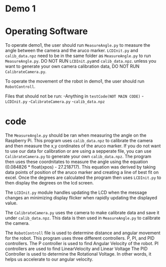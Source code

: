 # Demo 1

# Operating Software
To operate demo1, the user should run `MeasureAngle.py` to measure the angle between the camera and the aruco marker. `LCDInit.py` and `calib_data.npz`
need to be in the same folder as `MeasureAngle.py` to run `MeasureAngle.py`. DO NOT RUN `LCDInit.py`and `calib_data.npz`. unless you want to generate 
your own camera calibration data, DO NOT RUN `CalibrateCamera.py`.

To operate the movement of the robot in demo1, the user should run `RobotControll`.

Files that should not be run:
-Anything in `testCode(NOT MAIN CODE)`
-`LCDInit.py`
-`CalibrateCamera.py`
-`calib_data.npz`
# code
The `MeasureAngle.py` should be ran when measuring the angle on the Raspberry Pi. This program uses `calib_data.npz` to calibrate the camera
and then measure the x,y cordinates of the aruco marker. If you do not want to use our data for calibration or are using a sepperate file, 
you can use `CalibrateCamera.py` to generate your own `calib_data.npz`. The program then uses these coordnitates to measure the angle
using the equation (0.084826 * float(xpos) - 27.218717). This equation was derived by taking data points of position of the aruco marker
and creating a line of best fit on excel. Once the degrees are calculated the program then uses `LCDInit.py` to then display the degrees
on the lcd screen.

The `LCDInit.py` module handles updating the LCD when the
message changes an minimizing display flicker when rapidly updating the 
displayed value.

The `CalibrateCamera.py` uses the camera to make calibrate data and save it under `calib_data.npz`. This data is then used in `MeasureAngle.py`
to calibrate the camera.




The `RobotControll` file is used to determine distance and angular movement for the robot.
This program uses three different controllers. P, PI, and PID controllers. 
The P controller is used to find Angular Velocity of the robot. 
PI controllers are used to find LinearVelocity and Linear Voltage
The PID Controller is used to determine the Rotational Voltage. In other words, it helps us accelerate to our angular velocity. 

